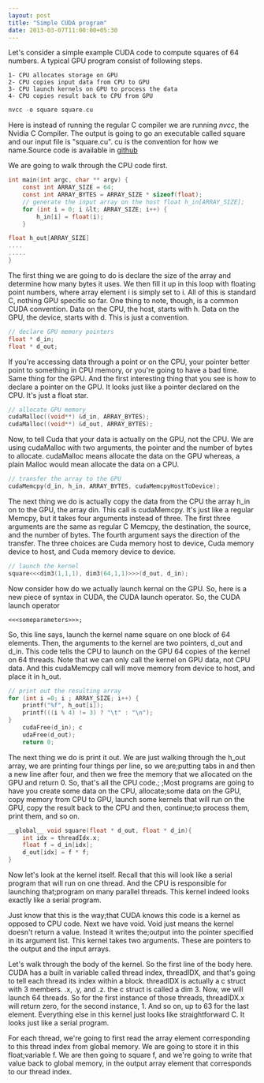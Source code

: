 ```yaml
---
layout: post
title: "Simple CUDA program"
date: 2013-03-07T11:00:00+05:30
---
```

Let's consider a simple example CUDA code to compute squares of 64 numbers. A typical GPU program consist of following steps.

    1- CPU allocates storage on GPU
    2- CPU copies input data from CPU to GPU
    3- CPU launch kernels on GPU to process the data
    4- CPU copies result back to CPU from GPU

```c
nvcc -o square square.cu
```
Here is instead of running the regular C compiler we are running *nvcc*, the Nvidia C Compiler. The output is going to go an executable called square and our input file is "square.cu". cu is the convention for how we name.Source code is available in [github](https://github.com/prabeesh/CUDA-code-square/blob/master/square.cu)

We are going to walk through the CPU code first.
```c
int main(int argc, char ** argv) { 
    const int ARRAY_SIZE = 64; 
    const int ARRAY_BYTES = ARRAY_SIZE * sizeof(float);
    // generate the input array on the host float h_in[ARRAY_SIZE]; 
    for (int i = 0; i &lt; ARRAY_SIZE; i++) {  
        h_in[i] = float(i); 
    } 

float h_out[ARRAY_SIZE]
....
.....
}
```

The first thing we are going to do is declare the size of the array and determine how many bytes it uses. We then fill it up in this loop with floating point numbers, where array element i is simply set to i. All of this is standard C, nothing GPU specific so far. One thing to note, though, is a common CUDA convention. Data on the CPU, the host, starts with h. Data on the GPU, the device, starts with d. This is just a convention.
```c
// declare GPU memory pointers 
float * d_in; 
float * d_out;
```
If you're accessing data through a point or on the CPU, your pointer better point to something in CPU memory, or you're going to have a bad time. Same thing for the GPU. And the first interesting thing that you see is how to declare a pointer on the GPU. It looks just like a pointer declared on the CPU. It's just a float star.
```c
// allocate GPU memory 
cudaMalloc((void**) &d_in, ARRAY_BYTES); 
cudaMalloc((void**) &d_out, ARRAY_BYTES);
```
Now, to tell Cuda that your data is actually on the GPU, not the CPU. We are using cudaMalloc with two arguments, the pointer and the number of bytes to allocate. cudaMalloc means allocate the data on the GPU whereas, a plain Malloc would mean allocate the data on a CPU.
```c
// transfer the array to the GPU 
cudaMemcpy(d_in, h_in, ARRAY_BYTES, cudaMemcpyHostToDevice);
```
The next thing we do is actually copy the data from the CPU the array h_in on to the GPU, the array din. This call is cudaMemcpy. It's just like a regular Memcpy, but it takes four arguments instead of three. The first three arguments are the same as regular C Memcpy, the destination, the source, and the number of bytes. The fourth argument says the direction of the transfer. The three choices are Cuda memory host to device, Cuda memory device to host, and Cuda memory device to device.
```c
// launch the kernel 
square<<<dim3(1,1,1), dim3(64,1,1)>>>(d_out, d_in);
```
Now consider how do we actually launch kernal on the GPU. So, here is a new piece of syntax in CUDA, the CUDA launch operator. So, the CUDA launch operator 
```
<<<someparameters>>>; 
```
So, this line says, launch the kernel name square on one block of 64 elements. Then, the arguments to the kernel are two pointers, d_out and d_in. This code tells the CPU to launch on the GPU 64 copies of the kernel on 64 threads. Note that we can only call the kernel on GPU data, not CPU data. And this cudaMemcpy call will move memory from device to host, and place it in h_out.
```c
// print out the resulting array 
for (int i =0; i ; ARRAY_SIZE; i++) {  
    printf("%f", h_out[i]);  
    printf(((i % 4) != 3) ? "\t" : "\n"); 
}
    cudaFree(d_in); c
    udaFree(d_out); 
    return 0;
```
The next thing we do is print it out. We are just walking through the h_out array, we are printing four things per line, so we are;putting tabs in and then a new line after four, and then we free the memory that we allocated on the GPU and return 0. So, that's all the CPU code.; ;Most programs are going to have you create some data on the CPU, allocate;some data on the GPU, copy memory from CPU to GPU, launch some kernels that will run on the GPU, copy the result back to the CPU and then, continue;to process them, print them, and so on.
```c
__global__ void square(float * d_out, float * d_in){    
    int idx = threadIdx.x;    
    float f = d_in[idx];    
    d_out[idx] = f * f;
}
```
Now let's look at the kernel itself. Recall that this will look like a serial program that will run on one thread. And the CPU is responsible for launching that;program on many parallel threads. This kernel indeed looks exactly like a serial program.

Just know that this is the way;that CUDA knows this code is a kernel as opposed to CPU code. Next we have void. Void just means the kernel doesn't return a value. Instead it writes the;output into the pointer specified in its argument list. This kernel takes two arguments. These are pointers to the output and the input arrays.

Let's walk through the body of the kernel. So the first line of the body here. CUDA has a built in variable called thread index, threadIDX, and that's going to tell each thread its index within a block. threadIDX is actually a c struct with 3 members. .x, .y, and .z. the c struct is called a dim 3. Now, we will launch 64 threads. So for the first instance of those threads, threadIDX.x will return zero, for the second instance, 1. And so on, up to 63 for the last element. Everything else in this kernel just looks like straightforward C. It looks just like a serial program.

For each thread, we're going to first read the array element corresponding to this thread index from global memory. We are going to store it in this float;variable f. We are then going to square f, and we're going to write that value back to global memory, in the output array element that corresponds to our thread index.